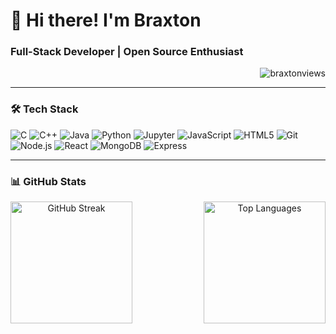 # 👋 Hi there! I'm Braxton 

### Full-Stack Developer | Open Source Enthusiast

<p align="right"> 
  <img src="https://komarev.com/ghpvc/?username=braxtonusername&label=Profile%20views&color=7A7ADB&style=flat" alt="braxtonviews" />
</p>

---

### 🛠️ Tech Stack

<p align="left">
  <img src="https://img.shields.io/badge/C-A8B9CC?style=for-the-badge&logo=c&logoColor=black" alt="C"/>
  <img src="https://img.shields.io/badge/C++-00599C?style=for-the-badge&logo=c%2B%2B&logoColor=white" alt="C++"/>
  <img src="https://img.shields.io/badge/Java-007396?style=for-the-badge&logo=java&logoColor=white" alt="Java"/>
  <img src="https://img.shields.io/badge/Python-3776AB?style=for-the-badge&logo=python&logoColor=white" alt="Python"/>
  <img src="https://img.shields.io/badge/Jupyter-F37626?style=for-the-badge&logo=jupyter&logoColor=white" alt="Jupyter"/>
  <img src="https://img.shields.io/badge/JavaScript-F7DF1E?style=for-the-badge&logo=javascript&logoColor=black" alt="JavaScript"/>
  <img src="https://img.shields.io/badge/HTML5-E34F26?style=for-the-badge&logo=html5&logoColor=white" alt="HTML5"/>
  <img src="https://img.shields.io/badge/Git-F05032?style=for-the-badge&logo=git&logoColor=white" alt="Git"/>
  <img src="https://img.shields.io/badge/Node.js-339933?style=for-the-badge&logo=nodedotjs&logoColor=white" alt="Node.js"/>
  <img src="https://img.shields.io/badge/React-61DAFB?style=for-the-badge&logo=react&logoColor=black" alt="React"/>
  <img src="https://img.shields.io/badge/MongoDB-47A248?style=for-the-badge&logo=mongodb&logoColor=white" alt="MongoDB"/>
  <img src="https://img.shields.io/badge/Express-000000?style=for-the-badge&logo=express&logoColor=white" alt="Express"/>
</p>

---

### 📊 GitHub Stats

<div align="center" style="display: flex; justify-content: space-between; gap: 1rem;">
  <img src="https://github-readme-streak-stats.herokuapp.com/?user=call493&theme=radical&hide_border=true&background=0D1117&stroke=7A7ADB&ring=7A7ADB&fire=7A7ADB&currStreakLabel=7A7ADB" height="195" alt="GitHub Streak"/>
  <img src="https://github-readme-stats.vercel.app/api/top-langs/?username=call493&layout=compact&theme=radical&hide_border=true&bg_color=0D1117&title_color=7A7ADB&text_color=C9D1D9&icon_color=7A7ADB" height="195" alt="Top Languages"/>
</div>
